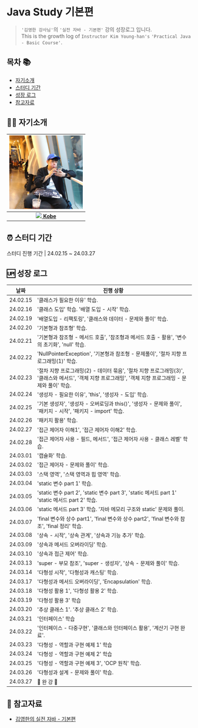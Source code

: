 # Java Study 기본편

> `'김영한 강사님'`의 `'실전 자바 - 기본편'` 강의 성장로그 입니다.<br>
> This is the growth log of `Instructor Kim Young-han's` `'Practical Java - Basic Course'`.

## 목차 📚

- [자기소개](#-자기소개)
- [스터디 기간](#-스터디-기간)
- [성장 로그](#-성장-로그)
- [참고자료](#-참고자료)

## 🧑‍💻 자기소개
| <img src="https://github.com/devKobe24/BranchTest/blob/main/IMG_5424.JPG?raw=true" width="200" height="200"/> |
| :-: |
| [<img src="https://hackmd.io/_uploads/SJEQuLsEh.png" width="20"/> **Kobe**](https://www.devkobe24.com/) |

## ⏰ 스터디 기간
스터디 진행 기간 | 24.02.15 ~ 24.03.27

## 🆙 성장 로그
| 날짜 | 진행 상황 | 
| -------- | -------- |
| 24.02.15 | '클래스가 필요한 이유' 학습. |
| 24.02.16 | '클래스 도입' 학습. '배열 도입 - 시작' 학습.|
| 24.02.19 | '배열도입 - 리팩토링', '클래스와 데이터 - 문제와 풀이' 학습. |
| 24.02.20 | '기본형과 참조형' 학습. |
| 24.02.21 | '기본형과 참조형 - 메서드 호출', '참조형과 메서드 호출 - 활용', '변수의 초기화', 'null' 학습. |
| 24.02.22 | 'NullPointerException', '기본형과 참조형 - 문제풀이', '절차 지향 프로그래밍(1)' 학습.|
| 24.02.23 | '절차 지향 프로그래밍(2) - 데이터 묶음', '절차 지향 프로그래밍(3)', '클래스와 메서드', '객체 지향 프로그래밍', '객체 지향 프로그래밍 - 문제와 풀이' 학습.|
| 24.02.24 | '생성자 - 필요한 이유', 'this', '생성자 - 도입' 학습. |
| 24.02.25 | '기본 생성자', '생성자 - 오버로딩과 this()', '생성자 - 문제와 풀이', '패키지 - 시작', '패키지 - import' 학습. |
| 24.02.26 | '패키지 활용' 학습. |
| 24.02.27 | '접근 제어자 이해1', '접근 제어자 이해2' 학습. |
| 24.02.28 | '접근 제어자 사용 - 필드, 메서드', '접근 제어자 사용 - 클래스 레벨'  학습. |
| 24.03.01 | '캡슐화' 학습. |
| 24.03.02 | '접근 제어자 - 문제와 풀이' 학습. |
| 24.03.03 | '스택 영역', '스택 영역과 힙 영역' 학습. |
| 24.03.04 | 'static 변수 part 1' 학습. |
| 24.03.05 | 'static 변수 part 2', 'static 변수 part 3', 'static 메서드 part 1' 'static 메서드 part 2' 학습. |
| 24.03.06 | 'static 메서드 part 3' 학습. '자바 메모리 구조와 static' 문제와 풀이. |
| 24.03.07 | 'final 변수와 상수 part1', 'final 변수와 상수 part2', 'final 변수와 참조', 'final 정리' 학습. |
| 24.03.08 | '상속 - 시작', '상속 관계', '상속과 기능 추가' 학습. |
| 24.03.09 | '상속과 메서드 오버라이딩' 학습. |
| 24.03.10 | '상속과 접근 제어' 학습. |
| 24.03.13 | 'super - 부모 참조', 'super - 생성자', '상속 - 문제와 풀이'  학습. |
| 24.03.14 | '다형성 시작', '다형성과 캐스팅' 학습. |
| 24.03.17 | '다형성과 메서드 오버라이딩', 'Encapsulation' 학습. |
| 24.03.18 | '다형성 활용 1', '다형성 활용 2' 학습. |
| 24.03.19 | '다형성 활용 3' 학습 |
| 24.03.20 | '추상 클래스 1'. '추상 클래스 2' 학습. |
| 24.03.21 | '인터페이스' 학습 |
| 24.03.22 | '인터페이스 - 다중구현', '클래스와 인터페이스 활용', '계산기 구현 완료'. |
| 24.03.23 | '다형성 - 역할과 구현 예제 1' 학습 |
| 24.03.24 | '다형성 - 역할과 구현 예제 2' 학습|
| 24.03.25 | '다형성 - 역할과 구현 예제 3', 'OCP 원칙' 학습. |
| 24.03.26 | '다형성과 설계 - 문제와 풀이' 학습. |
| 24.03.27 | 🎉 완 강 🎉 |

## 📑 참고자료
- [김영한의 실전 자바 - 기본편](https://inf.run/YQbQJ)
